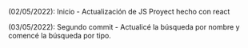 (02/05/2022): Inicio - Actualización de JS Proyect hecho con react 

(03/05/2022): Segundo commit - Actualicé la búsqueda por nombre y comencé la búsqueda por tipo.
